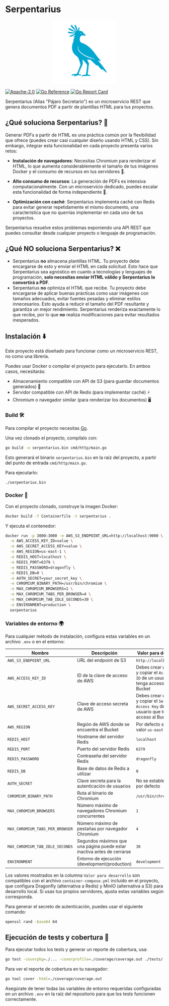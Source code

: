 # Serpentarius

<div align="center">
  <img src="../assets/logo.png" alt="Serpentarius Logo" width="200px" height="200px" />
</div>

[![Apache-2.0](https://img.shields.io/badge/License-Apache_2.0-blue.svg)](https://opensource.org/licenses/Apache-2.0)
[![Go Reference](https://pkg.go.dev/badge/github.com/PChaparro/serpentarius.svg)](https://pkg.go.dev/github.com/PChaparro/serpentarius)
[![Go Report Card](https://goreportcard.com/badge/github.com/PChaparro/serpentarius)](https://goreportcard.com/report/github.com/PChaparro/serpentarius)

Serpentarius (Alias "Pájaro Secretario") es un microservicio REST que genera documentos PDF a partir de plantillas HTML para tus proyectos.

## ¿Qué soluciona Serpentarius? 🤔

Generar PDFs a partir de HTML es una práctica común por la flexibilidad que ofrece (puedes crear casi cualquier diseño usando HTML y CSS). Sin embargo, integrar esta funcionalidad en cada proyecto presenta varios retos:

- **Instalación de navegadores**: Necesitas Chromium para renderizar el HTML, lo que aumenta considerablemente el tamaño de tus imágenes Docker y el consumo de recursos en tus servidores 💸.

- **Alto consumo de recursos**: La generación de PDFs es intensiva computacionalmente. Con un microservicio dedicado, puedes escalar esta funcionalidad de forma independiente 🚀.

- **Optimización con caché**: Serpentarius implementa caché con Redis para evitar generar repetidamente el mismo documento, una característica que no querrías implementar en cada uno de tus proyectos.

Serpentarius resuelve estos problemas exponiendo una API REST que puedes consultar desde cualquier proyecto o lenguaje de programación.

## ¿Qué **NO** soluciona Serpentarius? ❌

- Serpentarius **no** almacena plantillas HTML. Tu proyecto debe encargarse de esto y enviar el HTML en cada solicitud. Esto hace que Serpentarius sea agnóstico en cuanto a tecnologías y lenguajes de programación, **solo necesitas enviar HTML válido y Serpentarius lo convertirá a PDF**.
- Serpentarius **no** optimiza el HTML que recibe. Tu proyecto debe encargarse de aplicar buenas prácticas como usar imágenes con tamaños adecuados, evitar fuentes pesadas y eliminar estilos innecesarios. Esto ayuda a reducir el tamaño del PDF resultante y garantiza un mejor rendimiento. Serpentarius renderiza exactamente lo que recibe, por lo que **no** realiza modificaciones para evitar resultados inesperados.

## Instalación ⬇️

Este proyecto está diseñado para funcionar como un microservicio REST, no como una librería.

Puedes usar Docker o compilar el proyecto para ejecutarlo. En ambos casos, necesitarás:

- Almacenamiento compatible con API de S3 (para guardar documentos generados) 📂
- Servidor compatible con API de Redis (para implementar caché) ⚡
- Chromium o navegador similar (para renderizar los documentos) 🖥️

### Build 🛠️

Para compilar el proyecto necesitas [Go](https://golang.org/dl/).

Una vez clonado el proyecto, compílalo con:

```bash
go build -o serpentarius.bin cmd/http/main.go
```

Esto generará el binario `serpentarius.bin` en la raíz del proyecto, a partir del punto de entrada `cmd/http/main.go`.

Para ejecutarlo:

```bash
./serpentarius.bin
```

### Docker 🐳

Con el proyecto clonado, construye la imagen Docker:

```bash
docker build -f Containerfile -t serpentarius .
```

Y ejecuta el contenedor:

```bash
docker run -p 3000:3000 -e AWS_S3_ENDPOINT_URL=http://localhost:9000 \
  -e AWS_ACCESS_KEY_ID=value \
  -e AWS_SECRET_ACCESS_KEY=value \
  -e AWS_REGION=us-east-1 \
  -e REDIS_HOST=localhost \
  -e REDIS_PORT=6379 \
  -e REDIS_PASSWORD=dragonfly \
  -e REDIS_DB=0 \
  -e AUTH_SECRET=your_secret_key \
  -e CHROMIUM_BINARY_PATH=/usr/bin/chromium \
  -e MAX_CHROMIUM_BROWSERS=1 \
  -e MAX_CHROMIUM_TABS_PER_BROWSER=4 \
  -e MAX_CHROMIUM_TAB_IDLE_SECONDS=30 \
  -e ENVIRONMENT=production \
  serpentarius
```

### Variables de entorno 🌍

Para cualquier método de instalación, configura estas variables en un archivo `.env` o en el entorno:

| Nombre                          | Descripción                                                            | Valor para desarrollo                                                                          |
| ------------------------------- | ---------------------------------------------------------------------- | ---------------------------------------------------------------------------------------------- |
| `AWS_S3_ENDPOINT_URL`           | URL del endpoint de S3                                                 | `http://localhost:9000`                                                                        |
| `AWS_ACCESS_KEY_ID`             | ID de la clave de acceso de AWS                                        | Debes crear un Bucket y copiar el `Access Key ID` de un usuario que tenga acceso al Bucket     |
| `AWS_SECRET_ACCESS_KEY`         | Clave de acceso secreta de AWS                                         | Debes crear un Bucket y copiar el `Secret Access Key` de un usuario que tenga acceso al Bucket |
| `AWS_REGION`                    | Región de AWS donde se encuentra el Bucket                             | Por defecto se usa el valor `us-east-1`                                                        |
| `REDIS_HOST`                    | Hostname del servidor Redis                                            | `localhost`                                                                                    |
| `REDIS_PORT`                    | Puerto del servidor Redis                                              | `6379`                                                                                         |
| `REDIS_PASSWORD`                | Contraseña del servidor Redis                                          | `dragonfly`                                                                                    |
| `REDIS_DB`                      | Base de datos de Redis a utilizar                                      | `0`                                                                                            |
| `AUTH_SECRET`                   | Clave secreta para la autenticación de usuarios                        | No se establece valor por defecto                                                              |
| `CHROMIUM_BINARY_PATH`          | Ruta al binario de Chromium                                            | `/usr/bin/chromium`                                                                            |
| `MAX_CHROMIUM_BROWSERS`         | Número máximo de navegadores Chromium concurrentes                     | `1`                                                                                            |
| `MAX_CHROMIUM_TABS_PER_BROWSER` | Número máximo de pestañas por navegador Chromium                       | `4`                                                                                            |
| `MAX_CHROMIUM_TAB_IDLE_SECONDS` | Segundos máximos que una página puede estar inactiva antes de cerrarse | `30`                                                                                           |
| `ENVIRONMENT`                   | Entorno de ejecución (development/production)                          | `development`                                                                                  |

Los valores mostrados en la columna `Valor para desarrollo` son compatibles con el archivo `container-compose.yml` incluido en el proyecto, que configura Dragonfly (alternativa a Redis) y MinIO (alternativa a S3) para desarrollo local. Si usas tus propios servidores, ajusta estas variables según corresponda.

Para generar el secreto de autenticación, puedes usar el siguiente comando:

```bash
openssl rand -base64 64
```

## Ejecución de tests y cobertura 🧪

Para ejecutar todos los tests y generar un reporte de cobertura, usa:

```bash
go test -coverpkg=./... -coverprofile=./coverage/coverage.out ./tests/...
```

Para ver el reporte de cobertura en tu navegador:

```bash
go tool cover -html=./coverage/coverage.out
```

Asegúrate de tener todas las variables de entorno requeridas configuradas en un archivo `.env` en la raíz del repositorio para que los tests funcionen correctamente.
